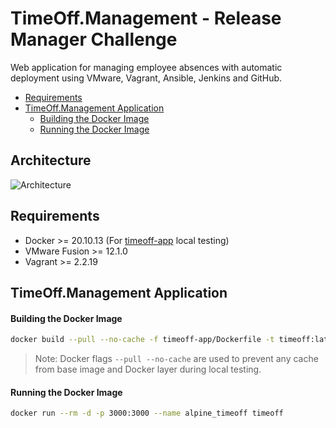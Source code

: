 # TimeOff.Management - Release Manager Challenge
Web application for managing employee absences with automatic deployment using VMware, Vagrant, Ansible, Jenkins and GitHub.

- [Requirements](#requirements)
- [TimeOff.Management Application](#timeoffmanagement-application)
    - [Building the Docker Image](#building-the-docker-image)
    - [Running the Docker Image](#running-the-docker-image)

## Architecture
![Architecture](docs/imgs/architecture.jpeg)

## Requirements
- Docker >= 20.10.13 (For [timeoff-app](timeoff-app/README.md) local testing)
- VMware Fusion >= 12.1.0
- Vagrant >= 2.2.19

## TimeOff.Management Application
#### Building the Docker Image
```bash
docker build --pull --no-cache -f timeoff-app/Dockerfile -t timeoff:latest timeoff-app/
```
> Note: Docker flags `--pull --no-cache` are used to prevent any cache from base image and Docker layer during local testing.

#### Running the Docker Image
```bash
docker run --rm -d -p 3000:3000 --name alpine_timeoff timeoff
```
